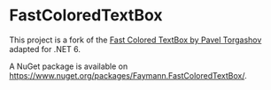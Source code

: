 FastColoredTextBox
==================

This project is a fork of the [Fast Colored TextBox by Pavel Torgashov](https://github.com/PavelTorgashov/FastColoredTextBox) adapted for .NET 6.

A NuGet package is available on https://www.nuget.org/packages/Faymann.FastColoredTextBox/.
